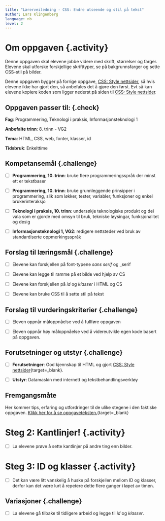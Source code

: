 ```yaml
---
title: "Lærerveiledning - CSS: Endre utseende og stil på tekst"
author: Lars Klingenberg
language: nb
level: 2
---
```



# Om oppgaven {.activity}

Denne oppgaven skal elevene jobbe videre med skrift, størrelser og farger.
Elevene skal utforske forskjellige skrifttyper, se på bakgrunnsfarger og sette
CSS-stil på bilder.

Denne oppgaven bygger på forrige oppgave, [CSS: Style
nettsider](../style_nettsider/style_nettsider.html), så hvis elevene ikke har
gjort den, så anbefales det å gjøre den først. Evt så kan elevene kopiere koden
som ligger nederst på siden til [CSS: Style
nettsider](../style_nettsider/style_nettsider.html).

## Oppgaven passer til: {.check}

 __Fag__: Programmering, Teknologi i praksis, Informasjonsteknologi 1

__Anbefalte trinn__: 8. trinn - VG2

__Tema__: HTML, CSS, web, fonter, klasser, id

__Tidsbruk__: Enkelttime

## Kompetansemål {.challenge}

- [ ] __Programmering, 10. trinn__: bruke flere programmeringsspråk der minst
       ett er tekstbaser

- [ ] __Programmering, 10. trinn__: bruke grunnleggende prinsipper i
      programmering, slik som løkker, tester, variabler, funksjoner og enkel
      brukerinteraksjo

- [ ] __Teknologi i praksis, 10. trinn__: undersøkje teknologiske produkt og dei
      vala som er gjorde med omsyn til bruk, tekniske løysingar, funksjonalitet
      og desig

- [ ] __Informasjonsteknologi 1, VG2__: redigere nettsteder ved bruk av
      standardiserte oppmerkingsspråk

## Forslag til læringsmål {.challenge}

- [ ] Elevene kan forskjellen på font-typene _sans serif_ og _serif

- [ ] Elevene kan legge til ramme på et bilde ved hjelp av CS

- [ ] Elevene kan forskjellen på _id_ og _klasser_ i HTML og CS

- [ ] Elevene kan bruke CSS til å sette stil på tekst

## Forslag til vurderingskriterier {.challenge}

- [ ] Eleven oppnår måloppnåelse ved å fullføre oppgaven

- [ ] Eleven oppnår høy måloppnåelse ved å videreutvikle egen kode basert på
       oppgaven.

## Forutsetninger og utstyr {.challenge}

- [ ] __Forutsetninger__: God kjennskap til HTML og gjort [CSS: Style
       nettsider](../style_nettsider/style_nettsider.html){target=_blank}.

- [ ] __Utstyr__: Datamaskin med internett og tekstbehandlingsverktøy

## Fremgangsmåte

Her kommer tips, erfaring og utfordringer til de ulike stegene i den faktiske
oppgaven. [Klikk her for å se
oppgaveteksten.](../tekststil/tekststil.html){target=_blank}


# Steg 2: Kantlinjer! {.activity}

- [ ] La elevene prøve å sette kantlinjer på andre ting enn bilder.


# Steg 3: ID og klasser {.activity}

- [ ] Det kan være litt vanskelig å huske på forskjellen mellom ID og klasser,
      derfor kan det være lurt å repetere dette flere ganger i løpet av timen.

## Variasjoner {.challenge}

- [ ] La elevene gå tilbake til tidligere arbeid og legge til _id_ og _klasser_.

